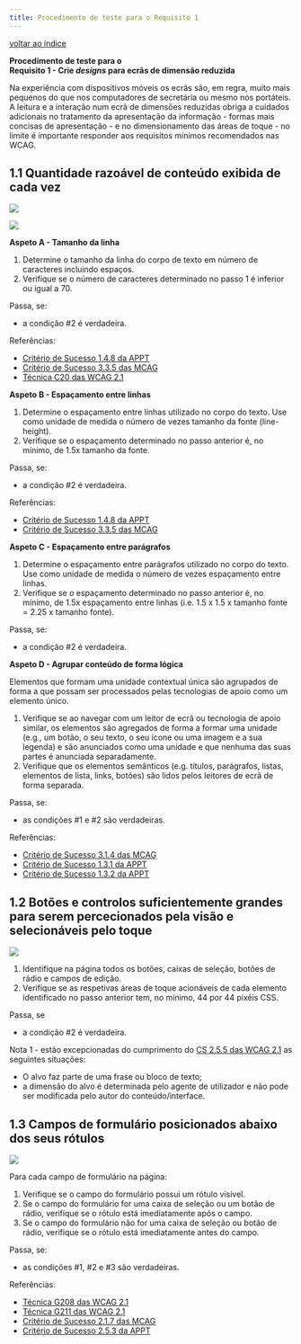 ```yaml
---
title: Procedimento de teste para o Requisito 1 
---
```


[voltar ao índice](index.md)

**Procedimento de teste para o**<br>**Requisito 1 - Crie <em lang="en">designs</em> para ecrãs de dimensão reduzida**

Na experiência com dispositivos móveis os ecrãs são, em regra, muito mais pequenos do que nos computadores de secretária ou mesmo nos portáteis. A leitura e a interação num ecrã de dimensões reduzidas obriga a cuidados adicionais no tratamento da apresentação da informação - formas mais concisas de apresentação - e no dimensionamento das áreas de toque - no limite é importante responder aos requisitos mínimos recomendados nas WCAG.

## 1.1 Quantidade razoável de conteúdo exibida de cada vez

![](https://selo.usabilidade.gov.pt/wp-content/uploads/2024/10/aspeto_critico-mobile_1-1_blue-1.svg)

![](https://selo.usabilidade.gov.pt/wp-content/uploads/2024/10/aspeto_critico-mobile_2-1_blue-1.svg)

**Aspeto A - Tamanho da linha**

1. Determine o tamanho da linha do corpo de texto em número de caracteres incluindo espaços.
2. Verifique se o número de caracteres determinado no passo 1 é inferior ou igual a 70.

Passa, se:

- a condição #2 é verdadeira.

Referências:

- [Critério de Sucesso 1.4.8 da APPT](https://appt.org/en/guidelines/wcag/success-criterion-1-4-8)
- [Critério de Sucesso 3.3.5 das MCAG](https://getevinced.github.io/mcag/#text-lines-length)
- [Técnica C20 das WCAG 2.1](https://www.w3.org/WAI/WCAG22/Techniques/css/C20)

**Aspeto B - Espaçamento entre linhas**

1. Determine o espaçamento entre linhas utilizado no corpo do texto. Use como unidade de medida o número de vezes tamanho da fonte (line-height).
2. Verifique se o espaçamento determinado no passo anterior é, no mínimo, de 1.5x tamanho da fonte.

Passa, se:

- a condição #2 é verdadeira.

Referências:

- [Critério de Sucesso 1.4.8 da APPT](https://appt.org/en/guidelines/wcag/success-criterion-1-4-8)
- [Critério de Sucesso 3.3.5 das MCAG](https://getevinced.github.io/mcag/#text-blocks-lignment)

**Aspeto C - Espaçamento entre parágrafos**

1. Determine o espaçamento entre parágrafos utilizado no corpo do texto. Use como unidade de medida o número de vezes espaçamento entre linhas.
2. Verifique se o espaçamento determinado no passo anterior é, no mínimo, de 1.5x espaçamento entre linhas (i.e. 1.5 x 1.5 x tamanho fonte = 2.25 x tamanho fonte).

Passa, se:

- a condição #2 é verdadeira.

**Aspeto D - Agrupar conteúdo de forma lógica**

Elementos que formam uma unidade contextual única são agrupados de forma a que possam ser processados pelas tecnologias de apoio como um elemento único.

1. Verifique se ao navegar com um leitor de ecrã ou tecnologia de apoio similar, os elementos são agregados de forma a formar uma unidade (e.g., um botão, o seu texto, o seu ícone ou uma imagem e a sua legenda) e são anunciados como uma unidade e que nenhuma das suas partes é anunciada separadamente.
2. Verifique que os elementos semânticos (e.g. títulos, parágrafos, listas, elementos de lista, links, botões) são lidos pelos leitores de ecrã de forma separada.

Passa, se:

- as condições #1 e #2 são verdadeiras.

Referências:

- [Critério de Sucesso 3.1.4 das MCAG](https://getevinced.github.io/mcag/#logical-content-grouping)
- [Critério de Sucesso 1.3.1 da APPT](https://appt.org/en/guidelines/wcag/success-criterion-1-3-1)
- [Critério de Sucesso 1.3.2 da APPT](https://appt.org/en/guidelines/wcag/success-criterion-1-3-2)



## 1.2 Botões e controlos suficientemente grandes para serem percecionados pela visão e selecionáveis pelo toque

![](https://selo.usabilidade.gov.pt/wp-content/uploads/2024/10/aspeto_critico-mobile_1-2_blue-1.svg)

1. Identifique na página todos os botões, caixas de seleção, botões de rádio e campos de edição.
2. Verifique se as respetivas áreas de toque acionáveis de cada elemento identificado no passo anterior tem, no mínimo, 44 por 44 pixéis CSS.

Passa, se

- a condição #2 é verdadeira.

Nota 1 -  estão excepcionadas do cumprimento do [CS 2.5.5 das WCAG 2.1](https://www.acessibilidade.gov.pt/wcag/#target-size) as seguintes situações:

- O alvo faz parte de uma frase ou bloco de texto;
- a dimensão do alvo é determinada pelo agente de utilizador e não pode ser modificada pelo autor do conteúdo/interface.

## 1.3 Campos de formulário posicionados abaixo dos seus rótulos

![](https://selo.usabilidade.gov.pt/wp-content/uploads/2024/10/aspeto_critico-mobile_1-3_blue-1.svg)

Para cada campo de formulário na página:

1. Verifique se o campo do formulário possui um rótulo visível.
2. Se o campo do formulário for uma caixa de seleção ou um botão de rádio, verifique se o rótulo está imediatamente após o campo.
3. Se o campo do formulário não for uma caixa de seleção ou botão de rádio, verifique se o rótulo está imediatamente antes do campo.

Passa, se:

- as condições #1, #2 e #3 são verdadeiras.

Referências:

- [Técnica G208 das WCAG 2.1](https://www.w3.org/WAI/WCAG22/Techniques/general/G208.html)
- [Técnica G211 das WCAG 2.1](https://www.w3.org/WAI/WCAG22/Techniques/general/G211.html)
- [Critério de Sucesso 2.1.7 das MCAG](https://getevinced.github.io/mcag/#visible-label-included-in-accessible-names)
- [Critério de Sucesso 2.5.3 da APPT](https://appt.org/en/guidelines/wcag/success-criterion-2-5-3)
